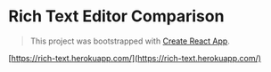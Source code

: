 # Rich Text Editor Comparison

> This project was bootstrapped with [Create React App](https://github.com/facebook/create-react-app).

[https://rich-text.herokuapp.com/](https://rich-text.herokuapp.com/)
